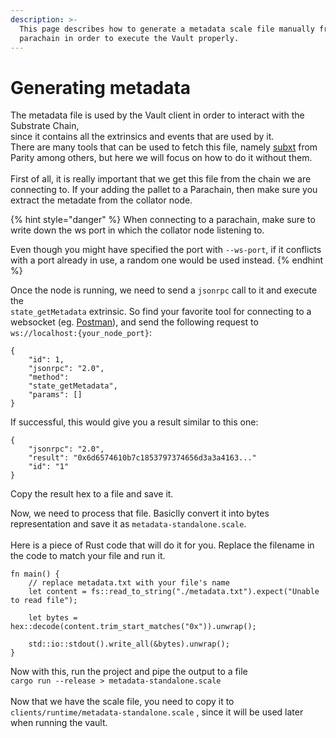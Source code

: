 ```yaml
---
description: >-
  This page describes how to generate a metadata scale file manually from your
  parachain in order to execute the Vault properly.
---
```


# Generating metadata

The metadata file is used by the Vault client in order to interact with the Substrate Chain, \
since it contains all the extrinsics and events that are used by it.\
There are many tools that can be used to fetch this file, namely [subxt](https://github.com/paritytech/subxt) from Parity among others, but here we will focus on how to do it without them. \
\
First of all, it is really important that we get this file from the chain we are connecting to. If your adding the pallet to a Parachain, then make sure you extract the metadate from the collator node.

{% hint style="danger" %}
When connecting to a parachain, make sure to write down the ws port in which the collator node listening to.

Even though you might have specified the port with `--ws-port`, if it conflicts with a port already in use, a random one would be used instead.
{% endhint %}

Once the node is running, we need to send a `jsonrpc` call to it and execute the \
`state_getMetadata` extrinsic. So find your favorite tool for connecting to a websocket (eg. [Postman](https://www.postman.com/)), and send the following request to \
`ws://localhost:{your_node_port}`:&#x20;

```
{  
    "id": 1,  
    "jsonrpc": "2.0",  
    "method": 
    "state_getMetadata",  
    "params": []
}
```

If successful, this would give you a result similar to this one:

```
{  
    "jsonrpc": "2.0",  
    "result": "0x6d6574610b7c1853797374656d3a3a4163..."
    "id": "1"
}
```

Copy the result hex to a file and save it.&#x20;

Now, we need to process that file. Basiclly convert it into bytes representation and save it as `metadata-standalone.scale`.\
\
Here is a piece of Rust code that will do it for you. Replace the filename in the code to match your file and run it.

```
fn main() {
    // replace metadata.txt with your file's name 
    let content = fs::read_to_string("./metadata.txt").expect("Unable to read file");

    let bytes = hex::decode(content.trim_start_matches("0x")).unwrap();

    std::io::stdout().write_all(&bytes).unwrap();
}
```

Now with this, run the project and pipe the output to a file\
`cargo run --release > metadata-standalone.scale`\
\
Now that we have the scale file, you need to copy it to `clients/runtime/metadata-standalone.scale` , since it will be used later when running the vault.
